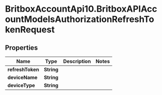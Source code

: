 # BritboxAccountApi10.BritboxAPIAccountModelsAuthorizationRefreshTokenRequest

## Properties
Name | Type | Description | Notes
------------ | ------------- | ------------- | -------------
**refreshToken** | **String** |  | 
**deviceName** | **String** |  | 
**deviceType** | **String** |  | 


